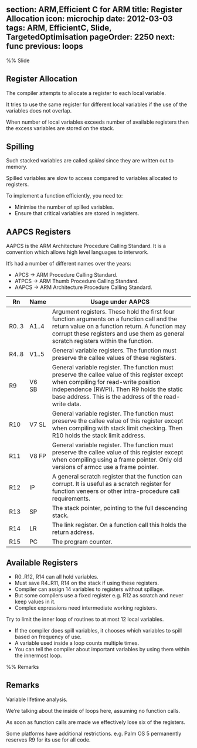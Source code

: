 section: ARM,Efficient C for ARM
title: Register Allocation
icon: microchip
date: 2012-03-03
tags: ARM, EfficientC, Slide, TargetedOptimisation
pageOrder: 2250
next: func
previous: loops
----

%% Slide

## Register Allocation

The compiler attempts to allocate a register to each local variable.

It tries to use the same register for different local variables if the use of the variables does not overlap.

When number of local variables exceeds number of available registers then the excess variables are stored on the stack.

## Spilling

Such stacked variables are called _spilled_ since they are written out to memory.

Spilled variables are slow to access compared to variables allocated to registers.

To implement a function efficiently, you need to:

* Minimise the number of spilled variables.
* Ensure that critical variables are stored in registers.

## AAPCS Registers

AAPCS is the ARM Architecture Procedure Calling Standard. It is a convention which allows high level languages to interwork.

It’s had a number of different names over the years:

* APCS  → ARM Procedure Calling Standard.
* ATPCS → ARM Thumb Procedure Calling Standard.
* AAPCS → ARM Architecture Procedure Calling Standard.

Rn    | Name  | Usage under AAPCS
------|-------|------------------
R0..3 | A1..4 | Argument registers. These hold the first four function arguments on a function call and the return value on a function return. A function may corrupt these registers and use them as general scratch registers within the function.
R4..8 | V1..5 | General variable registers. The function must preserve the callee values of these registers.
R9    | V6 SB | General variable register. The function must preserve the callee value of this register except when compiling for read-write position independence (RWPI). Then R9 holds the static base address. This is the address of the read-write data.
R10   | V7 SL | General variable register. The function must preserve the callee value of this register except when compiling with stack limit checking. Then R10 holds the stack limit address.
R11   | V8 FP | General variable register. The function must preserve the callee value of this register except when compiling using a frame pointer. Only old versions of armcc use a frame pointer.
R12   | IP    | A general scratch register that the function can corrupt. It is useful as a scratch register for function veneers or other intra-procedure call requirements.
R13   | SP    | The stack pointer, pointing to the full descending stack.
R14   | LR    | The link register. On a function call this holds the return address.
R15   | PC    | The program counter.

## Available Registers

* R0..R12, R14 can all hold variables.
* Must save R4..R11, R14 on the stack if using these registers.
* Compiler can assign 14 variables to registers without spillage.
* But some compilers use a fixed register e.g. R12 as scratch and never keep values in it.
* Complex expressions need intermediate working registers.

Try to limit the inner loop of routines to at most 12 local variables.

* If the compiler does spill variables, it chooses which variables to spill based on frequency of use.
* A variable used inside a loop counts multiple times.
* You can tell the compiler about important variables by using them within the innermost loop.

%% Remarks

## Remarks

Variable lifetime analysis.

We’re talking about the inside of loops here, assuming no function calls.

As soon as function calls are made we effectively lose six of the registers.

Some platforms have additional restrictions. e.g. Palm OS 5 permanently reserves R9 for its use for all code.
